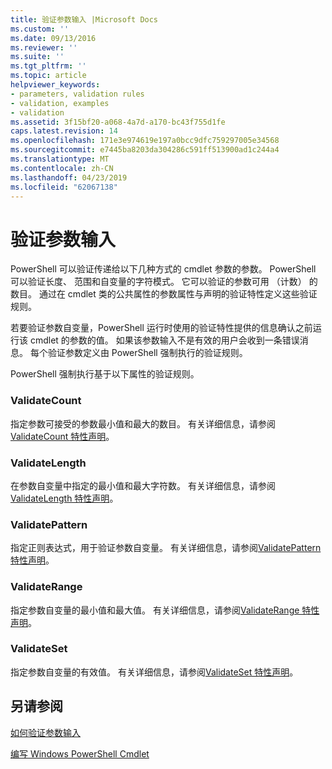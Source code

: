 ```yaml
---
title: 验证参数输入 |Microsoft Docs
ms.custom: ''
ms.date: 09/13/2016
ms.reviewer: ''
ms.suite: ''
ms.tgt_pltfrm: ''
ms.topic: article
helpviewer_keywords:
- parameters, validation rules
- validation, examples
- validation
ms.assetid: 3f15bf20-a068-4a7d-a170-bc43f755d1fe
caps.latest.revision: 14
ms.openlocfilehash: 171e3e974619e197a0bcc9dfc759297005e34568
ms.sourcegitcommit: e7445ba8203da304286c591ff513900ad1c244a4
ms.translationtype: MT
ms.contentlocale: zh-CN
ms.lasthandoff: 04/23/2019
ms.locfileid: "62067138"
---
```

# <a name="validating-parameter-input"></a>验证参数输入

PowerShell 可以验证传递给以下几种方式的 cmdlet 参数的参数。
PowerShell 可以验证长度、 范围和自变量的字符模式。
它可以验证的参数可用 （计数） 的数目。
通过在 cmdlet 类的公共属性的参数属性与声明的验证特性定义这些验证规则。

若要验证参数自变量，PowerShell 运行时使用的验证特性提供的信息确认之前运行该 cmdlet 的参数的值。
如果该参数输入不是有效的用户会收到一条错误消息。
每个验证参数定义由 PowerShell 强制执行的验证规则。

PowerShell 强制执行基于以下属性的验证规则。

### <a name="validatecount"></a>ValidateCount

指定参数可接受的参数最小值和最大的数目。
有关详细信息，请参阅[ValidateCount 特性声明](./validatecount-attribute-declaration.md)。

### <a name="validatelength"></a>ValidateLength

在参数自变量中指定的最小值和最大字符数。
有关详细信息，请参阅[ValidateLength 特性声明](./validatelength-attribute-declaration.md)。

### <a name="validatepattern"></a>ValidatePattern

指定正则表达式，用于验证参数自变量。
有关详细信息，请参阅[ValidatePattern 特性声明](./validatepattern-attribute-declaration.md)。

### <a name="validaterange"></a>ValidateRange

指定参数自变量的最小值和最大值。
有关详细信息，请参阅[ValidateRange 特性声明](./validaterange-attribute-declaration.md)。

### <a name="validateset"></a>ValidateSet

指定参数自变量的有效值。
有关详细信息，请参阅[ValidateSet 特性声明](./validateset-attribute-declaration.md)。

## <a name="see-also"></a>另请参阅

[如何验证参数输入](./how-to-validate-parameter-input.md)

[编写 Windows PowerShell Cmdlet](./writing-a-windows-powershell-cmdlet.md)
